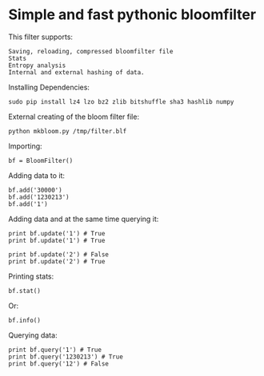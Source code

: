 # Simple and fast pythonic bloomfilter

This filter supports: 

    Saving, reloading, compressed bloomfilter file
    Stats
    Entropy analysis
    Internal and external hashing of data.

Installing Dependencies:

    sudo pip install lz4 lzo bz2 zlib bitshuffle sha3 hashlib numpy

External creating of the bloom filter file:

    python mkbloom.py /tmp/filter.blf

Importing:

    bf = BloomFilter()

Adding data to it:

    bf.add('30000')
    bf.add('1230213')
    bf.add('1')
    
Adding data and at the same time querying it:

    print bf.update('1') # True
    print bf.update('1') # True
    
    print bf.update('2') # False
    print bf.update('2') # True

Printing stats:

    bf.stat()
    
Or:
    
    bf.info()

Querying data:

    print bf.query('1') # True
    print bf.query('1230213') # True
    print bf.query('12') # False
